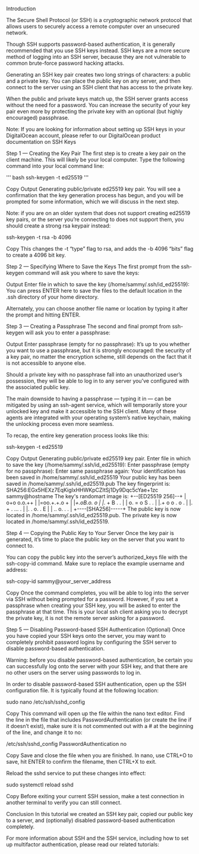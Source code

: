 Introduction

The Secure Shell Protocol (or SSH) is a cryptographic network protocol that allows users to securely access a remote computer over an unsecured network.

Though SSH supports password-based authentication, it is generally recommended that you use SSH keys instead. SSH keys are a more secure method of logging into an SSH server, because they are not vulnerable to common brute-force password hacking attacks.

Generating an SSH key pair creates two long strings of characters: a public and a private key. You can place the public key on any server, and then connect to the server using an SSH client that has access to the private key.

When the public and private keys match up, the SSH server grants access without the need for a password. You can increase the security of your key pair even more by protecting the private key with an optional (but highly encouraged) passphrase.

Note: If you are looking for information about setting up SSH keys in your DigitalOcean account, please refer to our DigitalOcean product documentation on SSH Keys

Step 1 — Creating the Key Pair
The first step is to create a key pair on the client machine. This will likely be your local computer. Type the following command into your local command line:


''' bash
ssh-keygen -t ed25519
'''

Copy
Output
Generating public/private ed25519 key pair.
You will see a confirmation that the key generation process has begun, and you will be prompted for some information, which we will discuss in the next step.

Note: if you are on an older system that does not support creating ed25519 key pairs, or the server you’re connecting to does not support them, you should create a strong rsa keypair instead:

ssh-keygen -t rsa -b 4096
 
Copy
This changes the -t “type” flag to rsa, and adds the -b 4096 “bits” flag to create a 4096 bit key.

Step 2 — Specifying Where to Save the Keys
The first prompt from the ssh-keygen command will ask you where to save the keys:

Output
Enter file in which to save the key (/home/sammy/.ssh/id_ed25519):
You can press ENTER here to save the files to the default location in the .ssh directory of your home directory.

Alternately, you can choose another file name or location by typing it after the prompt and hitting ENTER.

Step 3 — Creating a Passphrase
The second and final prompt from ssh-keygen will ask you to enter a passphrase:

Output
Enter passphrase (empty for no passphrase):
It’s up to you whether you want to use a passphrase, but it is strongly encouraged: the security of a key pair, no matter the encryption scheme, still depends on the fact that it is not accessible to anyone else.

Should a private key with no passphrase fall into an unauthorized user’s possession, they will be able to log in to any server you’ve configured with the associated public key.

The main downside to having a passphrase — typing it in — can be mitigated by using an ssh-agent service, which will temporarily store your unlocked key and make it accessible to the SSH client. Many of these agents are integrated with your operating system’s native keychain, making the unlocking process even more seamless.

To recap, the entire key generation process looks like this:

ssh-keygen -t ed25519
 
Copy
Output
Generating public/private ed25519 key pair.
Enter file in which to save the key (/home/sammy/.ssh/id_ed25519):
Enter passphrase (empty for no passphrase):
Enter same passphrase again:
Your identification has been saved in /home/sammy/.ssh/id_ed25519
Your public key has been saved in /home/sammy/.ssh/id_ed25519.pub
The key fingerprint is:
SHA256:EGx5HEXz7EqKigIxHHWKpCZItSj1Dy9Dqc5cYae+1zc sammy@hostname
The key's randomart image is:
+--[ED25519 256]--+
| o+o o.o.++      |
|=oo.+.+.o  +     |
|*+.oB.o.    o    |
|*. + B .   .     |
| o. = o S . .    |
|.+ o o . o .     |
|. + . ... .      |
|.  . o. . E      |
| .. o.   . .     |
+----[SHA256]-----+
The public key is now located in /home/sammy/.ssh/id_ed25519.pub. The private key is now located in /home/sammy/.ssh/id_ed25519.

Step 4 — Copying the Public Key to Your Server
Once the key pair is generated, it’s time to place the public key on the server that you want to connect to.

You can copy the public key into the server’s authorized_keys file with the ssh-copy-id command. Make sure to replace the example username and address:

ssh-copy-id sammy@your_server_address
 
Copy
Once the command completes, you will be able to log into the server via SSH without being prompted for a password. However, if you set a passphrase when creating your SSH key, you will be asked to enter the passphrase at that time. This is your local ssh client asking you to decrypt the private key, it is not the remote server asking for a password.

Step 5 — Disabling Password-based SSH Authentication (Optional)
Once you have copied your SSH keys onto the server, you may want to completely prohibit password logins by configuring the SSH server to disable password-based authentication.

Warning: before you disable password-based authentication, be certain you can successfully log onto the server with your SSH key, and that there are no other users on the server using passwords to log in.

In order to disable password-based SSH authentication, open up the SSH configuration file. It is typically found at the following location:

sudo nano /etc/ssh/sshd_config
 
Copy
This command will open up the file within the nano text editor. Find the line in the file that includes PasswordAuthentication (or create the line if it doesn’t exist), make sure it is not commented out with a # at the beginning of the line, and change it to no:

/etc/ssh/sshd_config
PasswordAuthentication no
 
Copy
Save and close the file when you are finished. In nano, use CTRL+O to save, hit ENTER to confirm the filename, then CTRL+X to exit.

Reload the sshd service to put these changes into effect:

sudo systemctl reload sshd
 
Copy
Before exiting your current SSH session, make a test connection in another terminal to verify you can still connect.

Conclusion
In this tutorial we created an SSH key pair, copied our public key to a server, and (optionally) disabled password-based authentication completely.

For more information about SSH and the SSH service, including how to set up multifactor authentication, please read our related tutorials:

